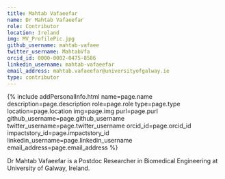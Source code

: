 ```yaml
---
title: Mahtab Vafaeefar   
name: Dr Mahtab Vafaeefar
role: Contributor
location: Ireland
img: MV_ProfilePic.jpg
github_username: mahtab-vafaee
twitter_username: MahtabVfa
orcid_id: 0000-0002-0475-8586
linkedin_username: mahtab-vafaeefar
email_address: mahtab.vafaeefar@universityofgalway.ie
type: contributor
---
```

<!--HTML / LIQUID stuff to render picture and links  -->
{% include addPersonalInfo.html name=page.name description=page.description role=page.role type=page.type location=page.location img=page.img purl=page.purl github_username=page.github_username twitter_username=page.twitter_username orcid_id=page.orcid_id impactstory_id=page.impactstory_id linkedin_username=page.linkedin_username email_address=page.email_address %}
<!-- START OF FREE MARKDOWN  -->
Dr Mahtab Vafaeefar is a Postdoc Researcher in Biomedical Engineering at University of Galway, Ireland.
